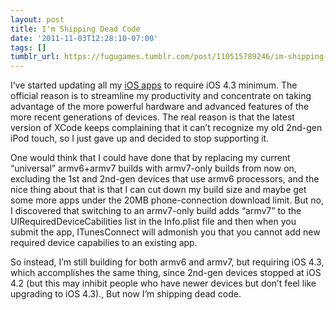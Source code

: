 ```yaml
---
layout: post
title: I'm Shipping Dead Code
date: '2011-11-03T12:28:10-07:00'
tags: []
tumblr_url: https://fugugames.tumblr.com/post/110515789246/im-shipping-dead-code
---
```

I’ve started updating all my [iOS apps](http://fugugames.com/) to require iOS 4.3 minimum. The official reason is to streamline my productivity and concentrate on taking advantage of the more powerful hardware and advanced features of the more recent generations of devices. The real reason is that the latest version of XCode keeps complaining that it can’t recognize my old 2nd-gen iPod touch, so I just gave up and decided to stop supporting it.

One would think that I could have done that by replacing my current “universal” armv6+armv7 builds with armv7-only builds from now on, excluding the 1st and 2nd-gen devices that use armv6 processors, and the nice thing about that is that I can cut down my build size and maybe get some more apps under the 20MB phone-connection download limit. But no, I discovered that switching to an armv7-only build adds “armv7” to the UIRequiredDeviceCabilities list in the Info.plist file and then when you submit the app, ITunesConnect will admonish you that you cannot add new required device capabilies to an existing app.

So instead, I’m still building for both armv6 and armv7, but requiring iOS 4.3, which accomplishes the same thing, since 2nd-gen devices stopped at iOS 4.2 (but this may inhibit people who have newer devices but don’t feel like upgrading to iOS 4.3)., But now I’m shipping dead code.

